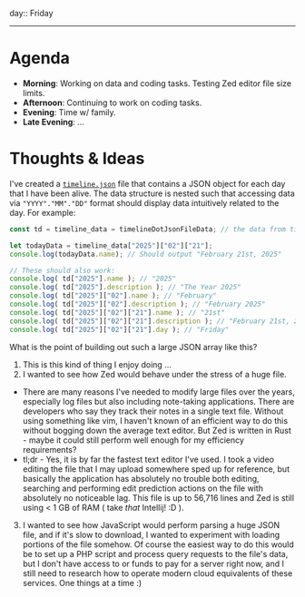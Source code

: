 day:: Friday

---

# Agenda

- **Morning**: Working on data and coding tasks. Testing Zed editor file size limits.
- **Afternoon**: Continuing to work on coding tasks.
- **Evening**: Time w/ family.
- **Late Evening**: ...


# Thoughts & Ideas

I've created a [`timeline.json`](https://github.com/bluesaltlabs/bluesaltlabs.github.io/blob/main/api/timeline.json)
file that contains a JSON object for each day that I have been alive.
The data structure is nested such that accessing data via `"YYYY"."MM"."DD"` format
should display data intuitively related to the day. For example:

```javascript
const td = timeline_data = timelineDotJsonFileData; // the data from timeline.json

let todayData = timeline_data["2025"]["02"]["21"];
console.log(todayData.name); // Should output "February 21st, 2025"

// These should also work:
console.log( td["2025"].name ); // "2025"
console.log( td["2025"].description ); // "The Year 2025"
console.log( td["2025"]["02"].name ); // "February"
console.log( td["2025"]["02"].description ); // "February 2025"
console.log( td["2025"]["02"]["21"].name ); // "21st"
console.log( td["2025"]["02"]["21"].description ); // "February 21st, 2025"
console.log( td["2025"]["02"]["21"].day ); // "Friday"
````

What is the point of building out such a large JSON array like this?

1. This is this kind of thing I enjoy doing ...
2. I wanted to see how Zed would behave under the stress of a huge file.
  - There are many reasons I've needed to modify large files over the years, especially log files but also including  note-taking applications. There are developers who say they track their notes in a single text file. Without using something like vim, I haven't known of an efficient way to do this without bogging down the average text editor. But Zed is written in Rust - maybe it could still perform well enough for my efficiency requirements?
  - tl;dr - Yes, it is by far the fastest text editor I've used. I took a video editing the file that I may upload somewhere sped up for reference, but basically the application has absolutely no trouble both editing, searching and performing edit prediction actions on the file with absolutely no noticeable lag. This file is up to 56,716 lines and Zed is still using < 1 GB of RAM ( take _that_ Intellij! :D ).
3. I wanted to see how JavaScript would perform parsing a huge JSON file, and if it's slow to download, I wanted to experiment with loading portions of the file somehow. Of course the easiest way to do this would be to set up a PHP script and process query requests to the file's data, but I don't have access to or funds to pay for a server right now, and I still need to research how to operate modern cloud equivalents of these services. One things at a time :)
